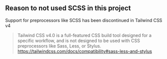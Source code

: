 ## Reason to not used SCSS in this project

Support for preprocessors like SCSS has been discontinued in Tailwind CSS v4

> Tailwind CSS v4.0 is a full-featured CSS build tool designed for a specific workflow, and is not designed to be used with CSS preprocessors like Sass, Less, or Stylus. https://tailwindcss.com/docs/compatibility#sass-less-and-stylus

